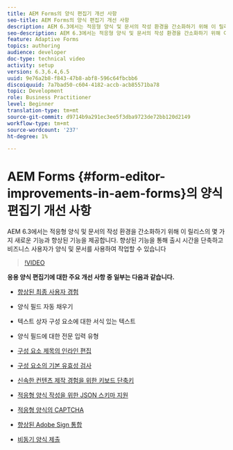 ```yaml
---
title: AEM Forms의 양식 편집기 개선 사항
seo-title: AEM Forms의 양식 편집기 개선 사항
description: AEM 6.3에서는 적응형 양식 및 문서의 작성 환경을 간소화하기 위해 이 릴리스의 몇 가지 새로운 기능과 향상된 기능을 제공합니다. 향상된 기능을 통해 출시 시간을 단축하고 비즈니스 사용자가 양식 및 문서를 사용하여 작업할 수 있습니다
seo-description: AEM 6.3에서는 적응형 양식 및 문서의 작성 환경을 간소화하기 위해 이 릴리스의 몇 가지 새로운 기능과 향상된 기능을 제공합니다. 향상된 기능을 통해 출시 시간을 단축하고 비즈니스 사용자가 양식 및 문서를 사용하여 작업할 수 있습니다
feature: Adaptive Forms
topics: authoring
audience: developer
doc-type: technical video
activity: setup
version: 6.3,6.4,6.5
uuid: 9e76a2b8-f843-47b8-abf8-596c64fbcbb6
discoiquuid: 7a7bad50-c604-4182-accb-acb85571ba78
topic: Development
role: Business Practitioner
level: Beginner
translation-type: tm+mt
source-git-commit: d9714b9a291ec3ee5f3dba9723de72bb120d2149
workflow-type: tm+mt
source-wordcount: '237'
ht-degree: 1%

---
```



# AEM Forms {#form-editor-improvements-in-aem-forms}의 양식 편집기 개선 사항

AEM 6.3에서는 적응형 양식 및 문서의 작성 환경을 간소화하기 위해 이 릴리스의 몇 가지 새로운 기능과 향상된 기능을 제공합니다. 향상된 기능을 통해 출시 시간을 단축하고 비즈니스 사용자가 양식 및 문서를 사용하여 작업할 수 있습니다

>[!VIDEO](https://video.tv.adobe.com/v/19500/)

**응용 양식 편집기에 대한 주요 개선 사항 중 일부는 다음과 같습니다.**

* [향상된 최종 사용자 경험](https://helpx.adobe.com/aem-forms/6-3/introduction-forms-authoring.html)

* 양식 필드 자동 채우기
* 텍스트 상자 구성 요소에 대한 서식 있는 텍스트
* 양식 필드에 대한 전문 입력 유형

* [구성 요소 제목의 인라인 편집](https://helpx.adobe.com/aem-forms/6-3/introduction-forms-authoring.html)
* [구성 요소의 기본 유효성 검사](https://helpx.adobe.com/aem-forms/6-3/introduction-forms-authoring.html)
* [신속한 컨텐츠 제작 경험을 위한 키보드 단축키](https://helpx.adobe.com/aem-forms/6-3/keyboard-shortcuts.html#AdaptiveFormEditor)
* [적응형 양식 작성을 위한 JSON 스키마 지원](https://helpx.adobe.com/aem-forms/6-3/adaptive-form-json-schema-form-model.html)
* [적응형 양식의 CAPTCHA](https://helpx.adobe.com/aem-forms/6-3/captcha-adaptive-forms.html)
* [향상된 Adobe Sign 통합](https://helpx.adobe.com/aem-forms/6-3/working-with-adobe-sign.html)
* [비동기 양식 제출](https://helpx.adobe.com/aem-forms/6-3/asynchronous-submissions-adaptive-forms.html)
